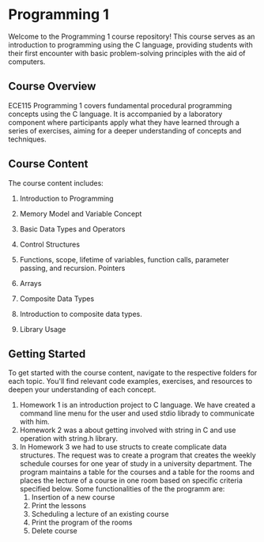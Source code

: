 # Programming 1

Welcome to the Programming 1 course repository! This course serves as an introduction to programming using the C language, providing students with their first encounter with basic problem-solving principles with the aid of computers.

## Course Overview
ECE115 Programming 1 covers fundamental procedural programming concepts using the C language. It is accompanied by a laboratory component where participants apply what they have learned through a series of exercises, aiming for a deeper understanding of concepts and techniques.

## Course Content

The course content includes:

1. Introduction to Programming

2. Memory Model and Variable Concept

3. Basic Data Types and Operators

4. Control Structures

5. Functions, scope, lifetime of variables, function calls, parameter passing, and recursion.
Pointers

6. Arrays

7. Composite Data Types

8. Introduction to composite data types.

9. Library Usage



## Getting Started
To get started with the course content, navigate to the respective folders for each topic. You'll find relevant code examples, exercises, and resources to deepen your understanding of each concept.

1. Homework 1 is an introduction project to C language. We have created a command line menu for the user and used stdio librady to communicate with him. 
2. Homework 2 was a about getting involved with string in C and use operation with string.h library.
3. In Homework 3 we had to use structs to create complicate data structures. The request was to create a program that creates the weekly schedule courses for one year of study in a university department. The program maintains a table for the courses and a table for the rooms and places the lecture of a course in one room based on specific criteria specified below. Some functionalities of the the programm are: 
   1. Insertion of a new course
   2. Print the lessons
   3. Scheduling a lecture of an existing course
   4. Print the program of the rooms
   5. Delete course
